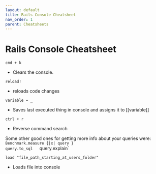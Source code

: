 ```yaml
---
layout: default
title: Rails Console Cheatsheet
nav_order: 1
parent: Cheatsheets
---
```


# Rails Console Cheatsheet

`cmd + k`  
-   Clears the console.

`reload!`  
-   reloads code changes

`variable = _`  
-   Saves last executed thing in console and assigns it to [[variable]]

`ctrl + r`  
-   Reverse command search

Some other good ones for getting more info about your queries were:
`Benchmark.measure {|x| query }`  
`query.to_sql  
`query.explain`

`load "file_path_starting_at_users_folder"`
-    Loads file into console